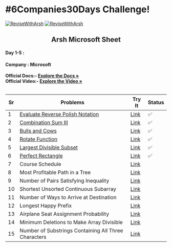 # #6Companies30Days Challenge!

[![ReviseWithArsh](https://img.shields.io/badge/ReviseWithArsh-6Companies30Days-blue?style=for-the-badge&logo=github)](https://github.com/Vedang12d/6Companies30Days)
[![ReviseWithArsh](https://img.shields.io/badge/Language-C++-purple?style=for-the-badge&logo=C%2B%2B)](https://github.com/Vedang12d/6Companies30Days)

<b><h2 align="center">Arsh Microsoft Sheet</h2></b>

#### Day 1-5 :
#### Company : Microsoft

<b>Official Docs:- </b> <a href="https://docs.google.com/document/d/1jkVKWPcOAE2Xjt7GFLV-M8N50HygZpWcO26REFa7dZM/edit?usp=sharing"><strong>Explore the Docs »</strong></a><br/>
<b>Official Video:- </b> <a href="https://linktw.in/tYRJcv"><strong>Explore the Video »</strong></a><br/>
<br/>

Sr | Problems | Try It | Status
----|---------------------------------------------------------------------------------------------------------------------------|-------------------------------------------------------------------------------------------------------------------------------------------|---------
1   | [Evaluate Reverse Polish Notation](./Microsoft/evaluate-reverse-polish-notation.md)                                                     | [Link](https://leetcode.com/problems/evaluate-reverse-polish-notation/)                             | ✅
2   | [Combination Sum III](./Microsoft/combination-sum-iii.md)                                                     | [Link](https://leetcode.com/problems/combination-sum-iii/)                             | ✅
3   | [Bulls and Cows](./Microsoft/bulls-and-cows.md)                                                     | [Link](https://leetcode.com/problems/bulls-and-cows/)                             | ✅
4   | [Rotate Function](./Microsoft/rotate-function.md)                                                     | [Link](https://leetcode.com/problems/rotate-function/)                             | ✅
5   | [Largest Divisible Subset](./Microsoft/longest-divisible-subset.md)                                                     | [Link](https://leetcode.com/problems/largest-divisible-subset/)                             | ✅
6   | [Perfect Rectangle](./Microsoft/perfect-rectangle.md)                                                     | [Link](https://leetcode.com/problems/perfect-rectangle/)                             | ✅
7   | Course Schedule                                                     | [Link](https://leetcode.com/problems/course-schedule/)                             | 
8   | Most Profitable Path in a Tree                                                     | [Link](https://leetcode.com/problems/most-profitable-path-in-a-tree/)                             | 
9   | Number of Pairs Satisfying Inequality                                                     | [Link](https://leetcode.com/problems/number-of-pairs-satisfying-inequality/)                             | 
10   | Shortest Unsorted Continuous Subarray                                                     | [Link](https://leetcode.com/problems/shortest-unsorted-continuous-subarray/)                             | 
11   | Number of Ways to Arrive at Destination                                                     | [Link](https://leetcode.com/problems/number-of-ways-to-arrive-at-destination/)                             | 
12   | Longest Happy Prefix                                                     | [Link](https://leetcode.com/problems/longest-happy-prefix/)                             | 
13   | Airplane Seat Assignment Probability                                                     | [Link](https://leetcode.com/problems/airplane-seat-assignment-probability/)                             | 
14   | Minimum Deletions to Make Array Divisible                                                     | [Link](https://leetcode.com/problems/minimum-deletions-to-make-array-divisible/)                             | 
15   | Number of Substrings Containing All Three Characters                                                     | [Link](https://leetcode.com/problems/number-of-substrings-containing-all-three-characters/)                             | 
